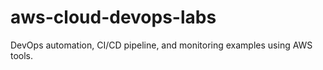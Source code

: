 # aws-cloud-devops-labs
DevOps automation, CI/CD pipeline, and monitoring examples using AWS tools.
